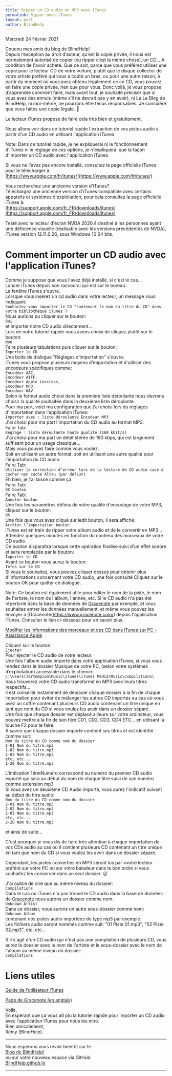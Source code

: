 ```yaml
---
title: Ripper un CD audio en MP3 avec iTunes
permalink: Ripper-avec-iTunes
layout: post
author: BlindHelp
---
```


<footer>Mercredi 24 Février 2021</footer>


Coucou mes amis du blog de BlindHelp!    
Depuis l’exception au droit d’auteur, qu’est la copie privée, il nous est normalement autorisé de copier (ou ripper c’est la même chose), un CD... A condition de l'avoir acheté. Que ce soit, parce que vous préférez utiliser une copie pour le lecteur CD de votre voiture, plutôt que le disque collector de votre artiste préféré qui vous a coûté un bras, ou pour une autre raison, à partir du moment où vous avez obtenu légalement ce  ce CD, vous pouvez en faire une copie privée, rien que pour vous. Donc voilà, je vous propose d’apprendre comment faire, mais avant tout, je souhaite préciser que si vous avez des ennuis (même s’il ne devrait pas y en avoir), ni Le Le Blog de BlindHelp, ni moi-même, ne pourrons être tenus responsables. Je considère que vous faites une copie légale. 🙂    

Le lecteur iTunes propose de faire cela très bien et gratuitement.    

Nous allons voir dans ce tutoriel rapide l'extraction de vos pistes audio à partir d'un CD audio en utilisant l'application iTunes.    

Note: Dans ce tutoriel rapide, je ne expliquerai ni le fonctionnement d'iTunes ni le réglage de  ces options, je n'expliquerai que la façon d'importer un CD audio avec l'application iTunes.    

Si vous ne l'avez pas encore installé, consultez la page officielle iTunes pour le télécharger à:    
[https://www.apple.com/fr/itunes/](https://www.apple.com/fr/itunes/)    

Vous recherchez une ancienne version d'iTunes?    
Téléchargez une ancienne version d'iTunes compatible avec certains appareils et systèmes d'exploitation, pour cela  consultez la page officielle iTunes à:    
[https://support.apple.com/fr_FR/downloads/itunes](https://support.apple.com/fr_FR/downloads/itunes)    

Testé avec le lecteur d'écran NVDA 2020.4 destiné à les personnes ayant une déficience visuelle (réalisable avec les versions précédentes de NVDA), iTunes version 12.11.0.26, sous Windows 10 64 bits.    

# Comment importer un CD audio avec l'application iTunes? #

Comme je suppose que vous l'avez déjà installé, si c'est le cas...    
Lancer iTunes depuis son raccourci qui est sur le bureau.    
La fenêtre iTunes s'ouvre.    
Lorsque vous insérez un cd audio dans votre lecteur, un message vous indiquant:    
`Souhaitez-vous importer le CD "contenant le nom du titre du CD" dans votre bibliothèque iTunes ?`    
Nous aurions pu cliquer sur le bouton:    
`Oui`    
et importer notre CD audio directement...    
Lors de notre tutoriel rapide nous avons choisi de cliquez plutôt sur le bouton:    
`Non`    
Faire plusieurs tabulations puis cliquer sur le bouton:    
`Importer le CD`    
Une boîte de dialogue "Réglages d’importation" s'ouvre:    
iTunes vous propose plusieurs moyens d'importation et d'utiliser des encodeurs spécifiques comme:    
`Encodeur AAC,`    
`Encodeur AIFF,`    
`Encodeur Apple Lossless,`    
`Encodeur MP3,`    
`Encodeur WAV.`    
Selon le format audio choisi dans la première liste déroulante nous devrons choisir la qualité souhaitée dans la deuxième liste déroulante.    
Pour ma part, voici ma configuration que j'ai choisi lors du réglages d'importation dans l'application iTunes:    
`Importer avec : liste déroulante Encodeur MP3`    
J'ai choisi pour ma part l'importation du CD audio au format MP3.    
Faire Tab:    
`Réglage : liste déroulante haute qualité (160 kbit/s)`    
J'ai choisi pour ma part un débit stéréo de 160 kbps, qui est largement suffisant pour un usage classique...    
Mais vous pouvez faire comme vous voulez.    
Soit en utilisant un autre format, soit en utilisant une autre qualité pour l'importation du CD audio.    
Faire Tab:    
`Utiliser la correction d’erreur lors de la lecture de CD audio case à cocher non coché Alt+u (par défaut)`    
Eh bien, je l'ai laissé comme ça.    
Faire Tab:    
`OK bouton`    
Faire Tab:    
`Annuler bouton`    
Une fois les paramètres définis de votre qualité d'encodage de votre MP3, cliquez sur le bouton:     
`OK`    
Une fois que vous avez cliqué sur ledit bouton, il sera affiché:    
`Arrêter l’importation bouton`    
iTunes est en train de ripper votre album audio et de le convertir en MP3...    
Attendez quelques minutes en fonction du contenu des morceaux de votre CD audio.    
Ce bouton disparaîtra lorsque cette opération finalise suivi d'un effet sonore et sera remplacée par le bouton:    
`Importer le CD`    
Avant ce bouton vous aurez le bouton:    
`Infos sur le CD`    
Si vous le souhaitez, vous pouvez cliquer dessus pour obtenir plus d'informations concernant votre CD audio, une fois consulté Cliquez sur le bouton OK pour quitter ce dialogue.    

Note: Ce bouton est également utile pour éditer le nom de la piste, le nom de l'artiste, le nom de l'album, l'année, etc. Si le CD audio n'a pas été  répertorié dans la base de données de [Gracenote](https://www.gracenote.com/) par exemple, et vous souhaitez entrer les données manuellement, et même vous pouvez les envoyer à [Gracenote(https://www.gracenote.com/) depuis l'application iTunes. Consulter le lien ci-dessous pour en savoir plus.    

[Modifier les informations des morceaux et des CD dans iTunes sur PC - Assistance Apple](https://support.apple.com/fr-fr/guide/itunes/itns2937/windows)    

Cliquez sur le bouton:    
`Éjecter`    
Pour éjecter le CD audio de votre lecteur.    
Une fois l'album audio importé dans votre application iTunes, si vous vous rendez dans le dossier Musique de votre PC, (selon votre systèmes d’exploitation) accessible dans le chemin:    
`C:\Users\Tartempion\Music\iTunes\iTunes Media\Music\Compilations\`    
Vous trouverez votre CD audio transformé en MP3 avec leurs titres respectifs...    
Il est conseillé instamment de déplacer chaque dossier à la fin de chaque importation pour éviter de mélanger les autres CD importés au cas où vous avez un coffre contenant plusieurs CD audio contenant un titre unique en tant que nom du CD si vous voulez les avoir dans un dossier séparé.    
Une fois que chaque dossier est déplacé ailleurs sur votre ordinateur, vous pouvez mettre à la fin de son titre CD1, CD2, CD3, CD4 ETC...   en utilisant la touche F2 pour le faire.    
À savoir que chaque dossier importé contient ses titres et est identifié comme suit:    
`Nom du titre du CD comme nom du dossier`    
`1-01 Nom du titre.mp3`    
`1-02 Nom du titre.mp3`    
`1-03 Nom du titre.mp3`    
`etc, etc...`    
`1-20 Nom du titre.mp3`    

L'indication 1tiretNuméro correspond au numéro du premier CD audio exporté qui sera au début du nom de chaque titre suivi de son numéro comme extension.mp3    
Si vous avez un deuxième CD Audio importé, vous aurez l'indicatif suivant au début du titre audio:    
`Nom du titre du CD comme nom du dossier`    
`2-01 Nom du titre.mp3`    
`2-02 Nom du titre.mp3`    
`2-03 Nom du titre.mp3`    
`etc, etc...`    
`2-20 Nom du titre.mp3`    

et ainsi de suite...    

C'est pourquoi je vous dis de faire très attention à chaque importation de vos CDs audio au cas où il contient plusieurs CD contenant un titre unique en tant que nom du CD si vous voulez les avoir dans un dossier séparé.    

Cependant, les pistes converties en MP3 seront lus par vvotre lecteur préféré sur votre PC ou sur votre baladeur dans le bon ordre si vous souhaitez les conserver dans un seul dossier. 😉    

J'ai oublié de dire que au même niveau du dossier:    
`Compilations`    
Dans le cas où iTunes n'a pas trouvé le CD audio dans la base de données de [Gracenote](https://www.gracenote.com/) nous aurons un dossier comme nom:    
`Unknown Artist`    
Dans ce dossier, nous aurons un autre sous-dossier comme nom:    
`Unknown Album`    
contenant nos pistes audio importées de type  mp3 par exemple.    
Les fichiers audio seront nommés comme suit: "01 Piste 01.mp3", "02 Piste 02.mp3", etc, etc...    

S'il s'agit d'un CD audio qui n'est pas une compilation de plusieurs CD, vous aurez le dossier avec le nom de l'artiste et le sous-dossier avec le nom de l'album au même niveau du dossier:    
`Compilations`    

# Liens utiles #

[Guide de l’utilisateur iTunes](https://support.apple.com/fr-fr/guide/itunes/welcome/windows)    

[Page de Gracenote (en anglais)](https://www.gracenote.com/)    

Voilà,    
En espérant que ça vous ait plu la tutoriel rapide pour importer un CD audio avec l'application iTunes pour nous les miro.    
Bien amicalement,    
Rémy (BlindHelp).

---

Nous espérons vous revoir bientôt sur le      
[Blog de BlindHelp!](http://blindhelp.blogspot.fr/)                    
ou sur  votre nouveau espace via GitHub:                     
[BlindHelp.github.io](https://blindhelp.github.io)                    

---
